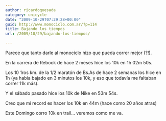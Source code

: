 ```yaml
---
author: ricardoquesada
category: unicycle
date: "2009-10-29T07:29:28+00:00"
guid: http://www.monociclo.com.ar/?p=114
title: Bajando los tiempos
url: /2009/10/29/bajando-los-tiempos/

---
```

Parece que tanto darle al monociclo hizo que pueda correr mejor (?!).

En la carrera de Rebook de hace 2 meses hice los 10k en 1h 02m 50s.

Los 10 1ros km. de la 1/2 maratón de Bs.As de hace 2 semanas los hice en 1h (ya había bajado en 3 minutos los 10k, y eso que todavía me faltaban correr 11k más).

Y el sábado pasado hice los 10k de Nike en 53m 54s.

Creo que mi record es hacer los 10k en 44m (hace como 20 años atras)

Este Domingo corro 10k en trail... veremos como me va.
